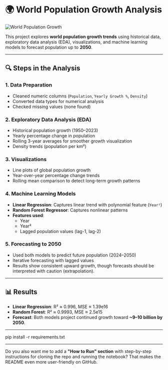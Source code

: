 # 🌍 World Population Growth Analysis  
![World Population Growth](https://github.com/user-attachments/assets/1fa34510-e3b8-480a-b47d-dbc2ef21a8b8)


This project explores **world population growth trends** using historical data, exploratory data analysis (EDA), visualizations, and machine learning models to forecast population up to **2050**.  

---


## 🔍 Steps in the Analysis  

### 1. Data Preparation  
- Cleaned numeric columns (`Population`, `Yearly Growth %`, `Density`)  
- Converted data types for numerical analysis  
- Checked missing values (none found)  

### 2. Exploratory Data Analysis (EDA)  
- Historical population growth (1950–2023)  
- Yearly percentage change in population  
- Rolling 3-year averages for smoother growth visualization  
- Density trends (population per km²)  

### 3. Visualizations  
- Line plots of global population growth  
- Year-over-year percentage change trends  
- Rolling mean comparison to detect long-term growth patterns  

### 4. Machine Learning Models  
- **Linear Regression**: Captures linear trend with polynomial feature (`Year²`)  
- **Random Forest Regressor**: Captures nonlinear patterns  
- **Features used**:  
  - Year  
  - Year²  
  - Lagged population values (lag-1, lag-2)  

### 5. Forecasting to 2050  
- Used both models to predict future population (2024–2050)  
- Iterative forecasting with lagged values  
- Results show consistent upward growth, though forecasts should be interpreted with caution (extrapolation).  

---

## 📊 Results  

- **Linear Regression**: R² ≈ 0.996, MSE ≈ 1.39e16  
- **Random Forest**: R² ≈ 0.9993, MSE ≈ 2.5e15  
- **Forecast**: Both models project continued growth toward **~9–10 billion by 2050**.  

---



pip install -r requirements.txt


---

Do you also want me to add a **"How to Run" section** with step-by-step instructions for cloning the repo and running the notebook? That makes the README even more user-friendly on GitHub.
